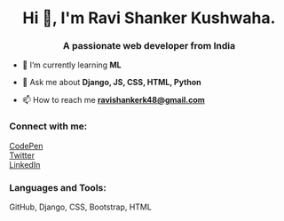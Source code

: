 <h1 align="center">Hi 👋, I'm Ravi Shanker Kushwaha.</h1>
<h3 align="center">A passionate web developer from India</h3>

- 🌱 I’m currently learning **ML**

- 💬 Ask me about **Django, JS, CSS, HTML, Python**

- 📫 How to reach me **ravishankerk48@gmail.com**

<h3 align="left">Connect with me:</h3>
<p align="left">
<a href="https://codepen.io/rsk_2002" target="_blank">CodePen</a></br>
<a href="https://twitter.com/rsk__2002" target="_blank">Twitter</a></br>
<a href="https://linkedin.com/in/rsk2002" target="_blank">LinkedIn</a></br>
</p>

<h3 align="left">Languages and Tools:</h3>

GitHub, Django, CSS, Bootstrap, HTML
